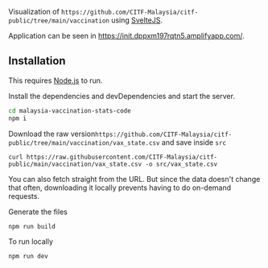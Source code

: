 Visualization of `https://github.com/CITF-Malaysia/citf-public/tree/main/vaccination` using [SvelteJS](https://svelte.dev/).

Application can be seen in https://init.dppxm197rqtn5.amplifyapp.com/.

## Installation

This requires [Node.js](https://nodejs.org/) to run.

Install the dependencies and devDependencies and start the server.

```sh
cd malaysia-vaccination-stats-code
npm i
```

Download the raw version`https://github.com/CITF-Malaysia/citf-public/tree/main/vaccination/vax_state.csv` and save inside `src`

```
curl https://raw.githubusercontent.com/CITF-Malaysia/citf-public/main/vaccination/vax_state.csv -o src/vax_state.csv
```
You can also fetch straight from the URL. But since the data doesn't change that often, downloading it locally prevents having to do on-demand requests.

Generate the files

```
npm run build
```

To run locally

```
npm run dev
```
